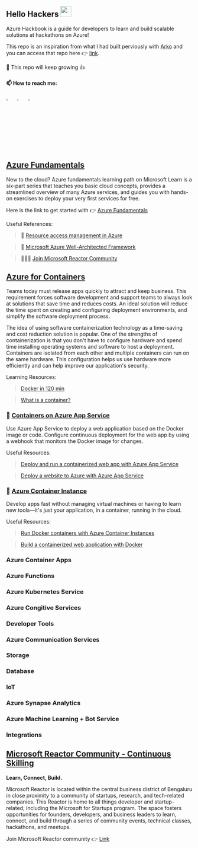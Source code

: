 ## Hello Hackers <img src="https://github.com/sciencepal/sciencepal/blob/master/assets/Hi.gif" width="29px"> 

Azure Hackbook is a guide for developers to learn and build scalable solutions at hackathons on Azure! 

This repo is an inspiration from what I had built perviously with [Arko](https://twitter.com/arkodyutisaha) and you can access that repo here :point_right: [link](https://github.com/arkodyuti/hackathon-hackbook). 

:dart: This repo will keep growing 👍

#### 📫 How to reach me:
  
[<img src="https://img.icons8.com/color/48/000000/twitter.png" width="3.5%"/>](https://twitter.com/vivek_sridhar)  &nbsp; [<img src="https://img.icons8.com/color/48/000000/linkedin.png" width="3.5%"/>](https://www.linkedin.com/in/vivsridh/)  &nbsp; 
<a href="mailto:vivek@vickybytes.com"> <img src="https://img.icons8.com/fluent/48/000000/gmail.png" width="3.5%"/>

## [Azure Fundamentals](https://docs.microsoft.com/en-us/learn/paths/az-900-describe-cloud-concepts/)

New to the cloud? Azure fundamentals learning path on Microsoft Learn is a six-part series that teaches you basic cloud concepts, provides a streamlined overview of many Azure services, and guides you with hands-on exercises to deploy your very first services for free.

Here is the link to get started with :point_right: [Azure Fundamentals](https://docs.microsoft.com/en-us/learn/paths/az-900-describe-cloud-concepts)

Useful References:
> 📘 [Resource access management in Azure](https://docs.microsoft.com/en-us/azure/cloud-adoption-framework/govern/resource-consistency/resource-access-management?wt.mc_id=github_#AzureHappyHours_webinar_reactor)

> 📗 [Microsoft Azure Well-Architected Framework](https://docs.microsoft.com/en-us/azure/cloud-adoption-framework/govern/resource-consistency/resource-access-management?wt.mc_id=github_#AzureHappyHours_webinar_reactor)

> 🧑‍🤝‍🧑 [Join Microsoft Reactor Community](https://www.meetup.com/microsoft-reactor-bengaluru)

## [Azure for Containers](https://docs.microsoft.com/en-in/learn/modules/intro-to-docker-containers)

Teams today must release apps quickly to attract and keep business. This requirement forces software development and support teams to always look at solutions that save time and reduces costs. An ideal solution will reduce the time spent on creating and configuring deployment environments, and simplify the software deployment process.

The idea of using software containerization technology as a time-saving and cost reduction solution is popular. One of the strengths of containerization is that you don't have to configure hardware and spend time installing operating systems and software to host a deployment. Containers are isolated from each other and multiple containers can run on the same hardware. This configuration helps us use hardware more efficiently and can help improve our application's security.

Learning Resources:

> [Docker in 120 min](https://www.youtube.com/watch?v=a0N5TFYLfAM&list=PLmsFUfdnGr3zCvRrMxOetO8fr_bo_hOjA&index=2)

> [What is a container?](https://azure.microsoft.com/en-in/overview/what-is-a-container/#overview)

### :seedling: [**Containers on Azure App Service**](https://docs.microsoft.com/en-us/azure/container-instances/container-instances-overview)

Use Azure App Service to deploy a web application based on the Docker image or code. Configure continuous deployment for the web app by using a webhook that monitors the Docker image for changes.

Useful Resources:

> [Deploy and run a containerized web app with Azure App Service](https://docs.microsoft.com/en-us/learn/modules/deploy-run-container-app-service/)

> [Deploy a website to Azure with Azure App Service](https://docs.microsoft.com/en-us/learn/paths/deploy-a-website-with-azure-app-service/)

### :seedling: [**Azure Container Instance**](https://azure.microsoft.com/en-us/services/container-instances/)

Develop apps fast without managing virtual machines or having to learn new tools—it's just your application, in a container, running in the cloud.

Useful Resources:

> [Run Docker containers with Azure Container Instances](https://docs.microsoft.com/en-us/learn/modules/run-docker-with-azure-container-instances/)

>[Build a containerized web application with Docker](https://docs.microsoft.com/en-us/learn/modules/intro-to-containers/)


### Azure Container Apps
### Azure Functions 
### Azure Kubernetes Service
### Azure Congitive Services
### Developer Tools
### Azure Communication Services
### Storage 
### Database
### IoT
### Azure Synapse Analytics 
### Azure Machine Learning + Bot Service
### Integrations  

## [Microsoft Reactor Community - Continuous Skilling](https://www.meetup.com/microsoft-reactor-bengaluru)

**Learn, Connect, Build.**

Microsoft Reactor is located within the central business district of Bengaluru in close proximity to a community of startups, research, and tech-related companies. This Reactor is home to all things developer and startup-related; including the Microsoft for Startups program. The space fosters opportunities for founders, developers, and business leaders to learn, connect, and build through a series of community events, technical classes, hackathons, and meetups. 

Join Microsoft Reactor community :point_right: [Link](https://www.meetup.com/microsoft-reactor-bengaluru)


